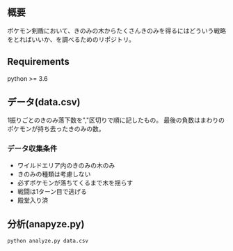 ## 概要
ポケモン剣盾において、きのみの木からたくさんきのみを得るにはどういう戦略をとればいいか、を調べるためのリポジトリ。

## Requirements
python >= 3.6

## データ(data.csv)
1振りごとのきのみ落下数を","区切りで順に記したもの。
最後の負数はまわりのポケモンが持ち去ったきのみの数。

### データ収集条件
- ワイルドエリア内のきのみの木のみ
- きのみの種類は考慮しない
- 必ずポケモンが落ちてくるまで木を揺らす
- 戦闘は1ターン目で逃げる
- 殿堂入り済

## 分析(anapyze.py)
```
python analyze.py data.csv
```
